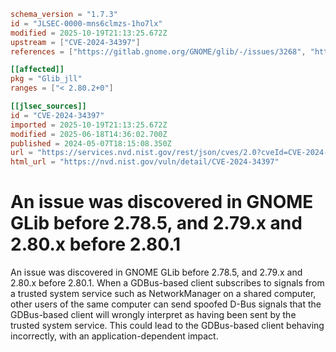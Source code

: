 ```toml
schema_version = "1.7.3"
id = "JLSEC-0000-mns6clmzs-1ho7lx"
modified = 2025-10-19T21:13:25.672Z
upstream = ["CVE-2024-34397"]
references = ["https://gitlab.gnome.org/GNOME/glib/-/issues/3268", "https://lists.debian.org/debian-lts-announce/2024/05/msg00008.html", "https://lists.fedoraproject.org/archives/list/package-announce%40lists.fedoraproject.org/message/IRSFYAE5X23TNRWX7ZWEJOMISLCDSYNS/", "https://lists.fedoraproject.org/archives/list/package-announce%40lists.fedoraproject.org/message/LCDY3KA7G7D3DRXYTT46K6LFHS2KHWBH/", "https://lists.fedoraproject.org/archives/list/package-announce%40lists.fedoraproject.org/message/LL6HSJDXCXMLEIJBYV6CPOR4K2NTCTXW/", "https://lists.fedoraproject.org/archives/list/package-announce%40lists.fedoraproject.org/message/UNFJHISR4O6VFOHBFWH5I5WWMG37H63A/", "https://security.netapp.com/advisory/ntap-20240531-0008/", "https://www.openwall.com/lists/oss-security/2024/05/07/5", "https://gitlab.gnome.org/GNOME/glib/-/issues/3268", "https://lists.debian.org/debian-lts-announce/2024/05/msg00008.html", "https://lists.fedoraproject.org/archives/list/package-announce%40lists.fedoraproject.org/message/IRSFYAE5X23TNRWX7ZWEJOMISLCDSYNS/", "https://lists.fedoraproject.org/archives/list/package-announce%40lists.fedoraproject.org/message/LCDY3KA7G7D3DRXYTT46K6LFHS2KHWBH/", "https://lists.fedoraproject.org/archives/list/package-announce%40lists.fedoraproject.org/message/LL6HSJDXCXMLEIJBYV6CPOR4K2NTCTXW/", "https://lists.fedoraproject.org/archives/list/package-announce%40lists.fedoraproject.org/message/UNFJHISR4O6VFOHBFWH5I5WWMG37H63A/", "https://security.netapp.com/advisory/ntap-20240531-0008/", "https://www.openwall.com/lists/oss-security/2024/05/07/5"]

[[affected]]
pkg = "Glib_jll"
ranges = ["< 2.80.2+0"]

[[jlsec_sources]]
id = "CVE-2024-34397"
imported = 2025-10-19T21:13:25.672Z
modified = 2025-06-18T14:36:02.700Z
published = 2024-05-07T18:15:08.350Z
url = "https://services.nvd.nist.gov/rest/json/cves/2.0?cveId=CVE-2024-34397"
html_url = "https://nvd.nist.gov/vuln/detail/CVE-2024-34397"
```

# An issue was discovered in GNOME GLib before 2.78.5, and 2.79.x and 2.80.x before 2.80.1

An issue was discovered in GNOME GLib before 2.78.5, and 2.79.x and 2.80.x before 2.80.1. When a GDBus-based client subscribes to signals from a trusted system service such as NetworkManager on a shared computer, other users of the same computer can send spoofed D-Bus signals that the GDBus-based client will wrongly interpret as having been sent by the trusted system service. This could lead to the GDBus-based client behaving incorrectly, with an application-dependent impact.


